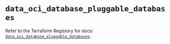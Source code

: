 # `data_oci_database_pluggable_databases`

Refer to the Terraform Registory for docs: [`data_oci_database_pluggable_databases`](https://registry.terraform.io/providers/oracle/oci/6.18.0/docs/data-sources/database_pluggable_databases).
